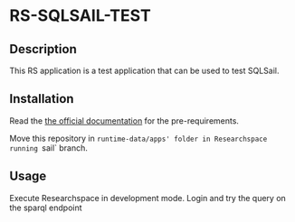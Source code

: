 # RS-SQLSAIL-TEST

## Description

This RS application is a test application that can be used to test SQLSail.

## Installation

Read the [the official documentation](https://docs.google.com/document/d/1lz6vcVqVXbYsJLewqhooCYN23HBlvl090PwKtqIPqDQ) for the pre-requirements.

Move this repository in `runtime-data/apps' folder in Researchspace running `sail` branch.

## Usage

Execute Researchspace in development mode. Login and try the query on the sparql endpoint 
